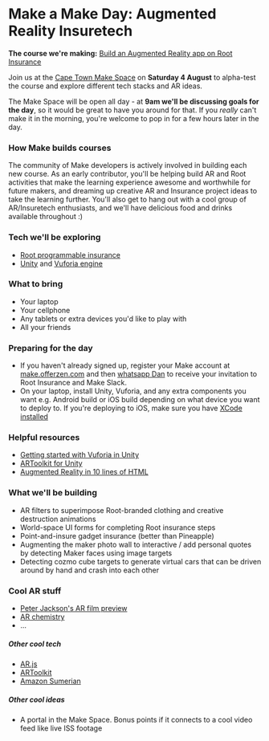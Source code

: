 # Make a Make Day: Augmented Reality Insuretech

**The course we're making:** [Build an Augmented Reality app on Root Insurance](http://make.offerzen.com/course/root-insurance-augmented-reality)

Join us at the [Cape Town Make Space](https://www.google.com/maps/place/OfferZen+Make+Space+Cape+Town/@-33.9409935,18.398619,13z/data=!4m8!1m2!2m1!1scape+town+make+space!3m4!1s0x1dcc676e2bcd3357:0xc1f861e358f0217e!8m2!3d-33.9277577!4d18.4124513) on **Saturday 4 August** to alpha-test the course and explore different tech stacks and AR ideas.

The Make Space will be open all day - at **9am we'll be discussing goals for the day**, so it would be great to have you around for that. If you *really* can't make it in the morning, you're welcome to pop in for a few hours later in the day.


### How Make builds courses

The community of Make developers is actively involved in building each new course. As an early contributor, you'll be helping build AR and Root activities that make the learning experience awesome and worthwhile for future makers, and dreaming up creative AR and Insurance project ideas to take the learning further. You'll also get to hang out with a cool group of AR/Insuretech enthusiasts, and we'll have delicious food and drinks available throughout :)


### Tech we'll be exploring

- [Root programmable insurance](https://root.co.za/insurance)
- [Unity](https://unity3d.com) and [Vuforia engine](https://www.vuforia.com/engine.html)


### What to bring

- Your laptop
- Your cellphone
- Any tablets or extra devices you'd like to play with
- All your friends


### Preparing for the day

- If you haven't already signed up, register your Make account at [make.offerzen.com](https://make.offerzen.com) and then [whatsapp Dan](https://wa.me/27760798924) to receive your invitation to Root Insurance and Make Slack.
- On your laptop, install Unity, Vuforia, and any extra components you want e.g. Android build or iOS build depending on what device you want to deploy to. If you're deploying to iOS, make sure you have [XCode installed](https://developer.apple.com/xcode/)


### Helpful resources

- [Getting started with Vuforia in Unity](https://library.vuforia.com/articles/Training/getting-started-with-vuforia-in-unity.html)
- [ARToolkit for Unity](https://github.com/artoolkit/arunity5)
- [Augmented Reality in 10 lines of HTML](https://medium.com/arjs/augmented-reality-in-10-lines-of-html-4e193ea9fdbf)


### What we'll be building

- AR filters to superimpose Root-branded clothing and creative destruction animations
- World-space UI forms for completing Root insurance steps
- Point-and-insure gadget insurance (better than Pineapple)
- Augmenting the maker photo wall to interactive / add personal quotes by detecting Maker faces using image targets
- Detecting cozmo cube targets to generate virtual cars that can be driven around by hand and crash into each other

### Cool AR stuff

- [Peter Jackson's AR film preview](https://www.youtube.com/watch?v=eDxzlwEriAw&frags=pl%2Cwn)
- [AR chemistry](https://www.youtube.com/watch?v=DXLyBQTS5-w)
- ...


##### Other cool tech

- [AR.js](https://github.com/jeromeetienne/AR.js/blob/master/README.md)
- [ARToolkit](https://github.com/artoolkit/jsartoolkit5)
- [Amazon Sumerian](https://aws.amazon.com/sumerian/)

##### Other cool ideas
- A portal in the Make Space. Bonus points if it connects to a cool video feed like live ISS footage
